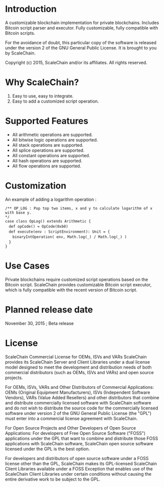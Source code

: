 Introduction
============
A customizable blockchain implementation for private blockchains.
Includes Bitcoin script parser and executor. Fully customizable, fully compatible with Bitcoin scripts.

For the avoidance of doubt, this particular copy of the software is released under the version 2 of the GNU General Public License. It is brought to you by ScaleChain.

Copyright (c) 2015, ScaleChain and/or its affiliates. All rights reserved.

Why ScaleChain?
===============
1. Easy to use, easy to integrate.
2. Easy to add a customized script operation.

Supported Features
==================
- All arithmetic operations are supported.
- All bitwise logic operations are supported. 
- All stack operations are supported.
- All splice operations are supported.
- All constant operations are supported.
- All hash operations are supported.
- All flow operations are supported.

Customization
=============
An example of adding a logarithm operation : 
```
/** OP_LOG : Pop top two items, x and y to calculate logarithm of x with base y.
*/
case class OpLog() extends Arithmetic {
　def opCode() = OpCode(0xb0)
　def execute(env : ScriptEnvironment): Unit = {
　　binaryIntOperation( env, Math.log(_) / Math.log(_) )
　}
}
```

Use Cases
=========
Private blockchains require customized script operations based on the Bitcoin script. ScaleChain provides customizable Bitcoin script executor, which is fully compatible with the recent version of Bitcoin script.

Planned release date
====================
November 30, 2015 ; Beta release

License
=======
ScaleChain Commercial License for OEMs, ISVs and VARs
ScaleChain provides its ScaleChain Server and Client Libraries under a dual license model designed to meet the development and distribution needs of both commercial distributors (such as OEMs, ISVs and VARs) and open source projects.

For OEMs, ISVs, VARs and Other Distributors of Commercial Applications:
OEMs (Original Equipment Manufacturers), ISVs (Independent Software Vendors), VARs (Value Added Resellers) and other distributors that combine and distribute commercially licensed software with ScaleChain software and do not wish to distribute the source code for the commercially licensed software under version 2 of the GNU General Public License (the "GPL") must enter into a commercial license agreement with ScaleChain.

For Open Source Projects and Other Developers of Open Source Applications:
For developers of Free Open Source Software ("FOSS") applications under the GPL that want to combine and distribute those FOSS applications with ScaleChain software, ScaleChain open source software licensed under the GPL is the best option.

For developers and distributors of open source software under a FOSS license other than the GPL, ScaleChain makes its GPL-licensed ScaleChain Client Libraries available under a FOSS Exception that enables use of the ScaleChain Client Libraries under certain conditions without causing the entire derivative work to be subject to the GPL.
